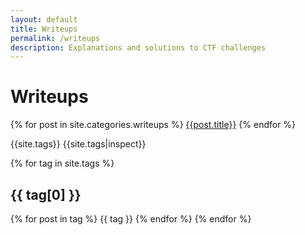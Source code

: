 ```yaml
---
layout: default
title: Writeups
permalink: /writeups
description: Explanations and solutions to CTF challenges
---
```


# Writeups

{% for post in site.categories.writeups %}
  [{{post.title}}]({{post.url}})
{% endfor %}

{{site.tags}}
{{site.tags|inspect}}

{% for tag in site.tags %}
## {{ tag[0] }}
{% for post in tag %}
{{ tag }}
{% endfor %}
{% endfor %}
